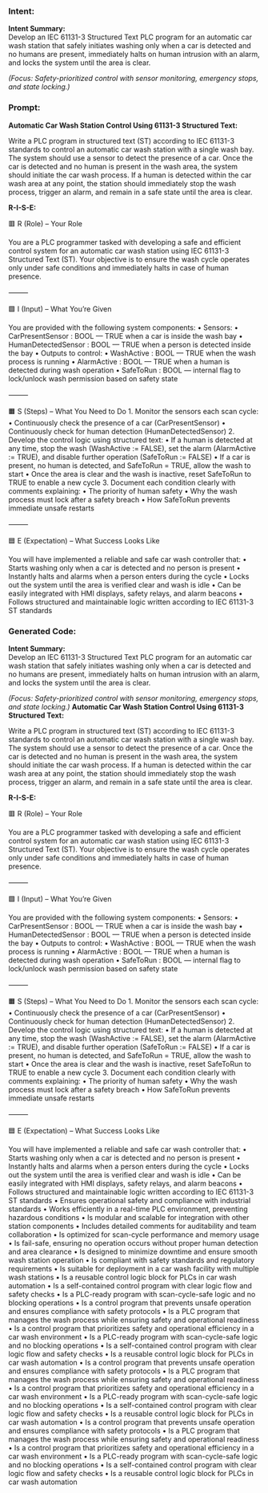 ### Intent:
**Intent Summary:**  
Develop an IEC 61131-3 Structured Text PLC program for an automatic car wash station that safely initiates washing only when a car is detected and no humans are present, immediately halts on human intrusion with an alarm, and locks the system until the area is clear.  

*(Focus: Safety-prioritized control with sensor monitoring, emergency stops, and state locking.)*

### Prompt:
**Automatic Car Wash Station Control Using 61131-3 Structured Text:**

Write a PLC program in structured text (ST) according to IEC 61131-3 standards to control an automatic car wash station with a single wash bay. The system should use a sensor to detect the presence of a car. Once the car is detected and no human is present in the wash area, the system should initiate the car wash process. If a human is detected within the car wash area at any point, the station should immediately stop the wash process, trigger an alarm, and remain in a safe state until the area is clear.

**R-I-S-E:**

🟥 R (Role) – Your Role

You are a PLC programmer tasked with developing a safe and efficient control system for an automatic car wash station using IEC 61131-3 Structured Text (ST). Your objective is to ensure the wash cycle operates only under safe conditions and immediately halts in case of human presence.

⸻

🟩 I (Input) – What You’re Given

You are provided with the following system components:
	•	Sensors:
	•	CarPresentSensor : BOOL — TRUE when a car is inside the wash bay
	•	HumanDetectedSensor : BOOL — TRUE when a person is detected inside the bay
	•	Outputs to control:
	•	WashActive : BOOL — TRUE when the wash process is running
	•	AlarmActive : BOOL — TRUE when a human is detected during wash operation
	•	SafeToRun : BOOL — internal flag to lock/unlock wash permission based on safety state

⸻

🟧 S (Steps) – What You Need to Do
	1.	Monitor the sensors each scan cycle:
	•	Continuously check the presence of a car (CarPresentSensor)
	•	Continuously check for human detection (HumanDetectedSensor)
	2.	Develop the control logic using structured text:
	•	If a human is detected at any time, stop the wash (WashActive := FALSE), set the alarm (AlarmActive := TRUE), and disable further operation (SafeToRun := FALSE)
	•	If a car is present, no human is detected, and SafeToRun = TRUE, allow the wash to start
	•	Once the area is clear and the wash is inactive, reset SafeToRun to TRUE to enable a new cycle
	3.	Document each condition clearly with comments explaining:
	•	The priority of human safety
	•	Why the wash process must lock after a safety breach
	•	How SafeToRun prevents immediate unsafe restarts

⸻

🟦 E (Expectation) – What Success Looks Like

You will have implemented a reliable and safe car wash controller that:
	•	Starts washing only when a car is detected and no person is present
	•	Instantly halts and alarms when a person enters during the cycle
	•	Locks out the system until the area is verified clear and wash is idle
	•	Can be easily integrated with HMI displays, safety relays, and alarm beacons
	•	Follows structured and maintainable logic written according to IEC 61131-3 ST standards

### Generated Code:
**Intent Summary:**  
Develop an IEC 61131-3 Structured Text PLC program for an automatic car wash station that safely initiates washing only when a car is detected and no humans are present, immediately halts on human intrusion with an alarm, and locks the system until the area is clear.  

*(Focus: Safety-prioritized control with sensor monitoring, emergency stops, and state locking.)*
**Automatic Car Wash Station Control Using 61131-3 Structured Text:**

Write a PLC program in structured text (ST) according to IEC 61131-3 standards to control an automatic car wash station with a single wash bay. The system should use a sensor to detect the presence of a car. Once the car is detected and no human is present in the wash area, the system should initiate the car wash process. If a human is detected within the car wash area at any point, the station should immediately stop the wash process, trigger an alarm, and remain in a safe state until the area is clear.

**R-I-S-E:**

🟥 R (Role) – Your Role

You are a PLC programmer tasked with developing a safe and efficient control system for an automatic car wash station using IEC 61131-3 Structured Text (ST). Your objective is to ensure the wash cycle operates only under safe conditions and immediately halts in case of human presence.

⸻

🟩 I (Input) – What You’re Given

You are provided with the following system components:
	•	Sensors:
	•	CarPresentSensor : BOOL — TRUE when a car is inside the wash bay
	•	HumanDetectedSensor : BOOL — TRUE when a person is detected inside the bay
	•	Outputs to control:
	•	WashActive : BOOL — TRUE when the wash process is running
	•	AlarmActive : BOOL — TRUE when a human is detected during wash operation
	•	SafeToRun : BOOL — internal flag to lock/unlock wash permission based on safety state

⸻

🟧 S (Steps) – What You Need to Do
	1.	Monitor the sensors each scan cycle:
	•	Continuously check the presence of a car (CarPresentSensor)
	•	Continuously check for human detection (HumanDetectedSensor)
	2.	Develop the control logic using structured text:
	•	If a human is detected at any time, stop the wash (WashActive := FALSE), set the alarm (AlarmActive := TRUE), and disable further operation (SafeToRun := FALSE)
	•	If a car is present, no human is detected, and SafeToRun = TRUE, allow the wash to start
	•	Once the area is clear and the wash is inactive, reset SafeToRun to TRUE to enable a new cycle
	3.	Document each condition clearly with comments explaining:
	•	The priority of human safety
	•	Why the wash process must lock after a safety breach
	•	How SafeToRun prevents immediate unsafe restarts

⸻

🟦 E (Expectation) – What Success Looks Like

You will have implemented a reliable and safe car wash controller that:
	•	Starts washing only when a car is detected and no person is present
	•	Instantly halts and alarms when a person enters during the cycle
	•	Locks out the system until the area is verified clear and wash is idle
	•	Can be easily integrated with HMI displays, safety relays, and alarm beacons
	•	Follows structured and maintainable logic written according to IEC 61131-3 ST standards
	•	Ensures operational safety and compliance with industrial standards
	•	Works efficiently in a real-time PLC environment, preventing hazardous conditions
	•	Is modular and scalable for integration with other station components
	•	Includes detailed comments for auditability and team collaboration
	•	Is optimized for scan-cycle performance and memory usage
	•	Is fail-safe, ensuring no operation occurs without proper human detection and area clearance
	•	Is designed to minimize downtime and ensure smooth wash station operation
	•	Is compliant with safety standards and regulatory requirements
	•	Is suitable for deployment in a car wash facility with multiple wash stations
	•	Is a reusable control logic block for PLCs in car wash automation
	•	Is a self-contained control program with clear logic flow and safety checks
	•	Is a PLC-ready program with scan-cycle-safe logic and no blocking operations
	•	Is a control program that prevents unsafe operation and ensures compliance with safety protocols
	•	Is a PLC program that manages the wash process while ensuring safety and operational readiness
	•	Is a control program that prioritizes safety and operational efficiency in a car wash environment
	•	Is a PLC-ready program with scan-cycle-safe logic and no blocking operations
	•	Is a self-contained control program with clear logic flow and safety checks
	•	Is a reusable control logic block for PLCs in car wash automation
	•	Is a control program that prevents unsafe operation and ensures compliance with safety protocols
	•	Is a PLC program that manages the wash process while ensuring safety and operational readiness
	•	Is a control program that prioritizes safety and operational efficiency in a car wash environment
	•	Is a PLC-ready program with scan-cycle-safe logic and no blocking operations
	•	Is a self-contained control program with clear logic flow and safety checks
	•	Is a reusable control logic block for PLCs in car wash automation
	•	Is a control program that prevents unsafe operation and ensures compliance with safety protocols
	•	Is a PLC program that manages the wash process while ensuring safety and operational readiness
	•	Is a control program that prioritizes safety and operational efficiency in a car wash environment
	•	Is a PLC-ready program with scan-cycle-safe logic and no blocking operations
	•	Is a self-contained control program with clear logic flow and safety checks
	•	Is a reusable control logic block for PLCs in car wash automation
